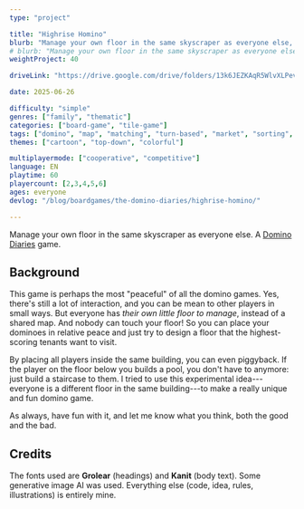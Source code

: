 ```yaml
---
type: "project"

title: "Highrise Homino"
blurb: "Manage your own floor in the same skyscraper as everyone else, attracting the best guests and providing the highest value homes."
# blurb: "Manage your own floor in the same skyscraper as everyone else. A [Domino Diaries](/the-domino-diaries/) game."
weightProject: 40

driveLink: "https://drive.google.com/drive/folders/13k6JEZKAqR5WlvXLPevKTAaEKbCKCGEI"

date: 2025-06-26

difficulty: "simple"
genres: ["family", "thematic"]
categories: ["board-game", "tile-game"]
tags: ["domino", "map", "matching", "turn-based", "market", "sorting", "high-score", "contracts"]
themes: ["cartoon", "top-down", "colorful"]

multiplayermode: ["cooperative", "competitive"]
language: EN
playtime: 60
playercount: [2,3,4,5,6]
ages: everyone
devlog: "/blog/boardgames/the-domino-diaries/highrise-homino/"

---
```


Manage your own floor in the same skyscraper as everyone else. A [Domino Diaries](/the-domino-diaries/) game.

## Background

This game is perhaps the most "peaceful" of all the domino games. Yes, there's still a lot of interaction, and you can be mean to other players in small ways. But everyone has _their own little floor to manage_, instead of a shared map. And nobody can touch your floor! So you can place your dominoes in relative peace and just try to design a floor that the highest-scoring tenants want to visit.

By placing all players inside the same building, you can even piggyback. If the player on the floor below you builds a pool, you don't have to anymore: just build a staircase to them. I tried to use this experimental idea---everyone is a different floor in the same building---to make a really unique and fun domino game.

As always, have fun with it, and let me know what you think, both the good and the bad.

## Credits

The fonts used are **Grolear** (headings) and **Kanit** (body text). Some generative image AI was used. Everything else (code, idea, rules, illustrations) is entirely mine.
